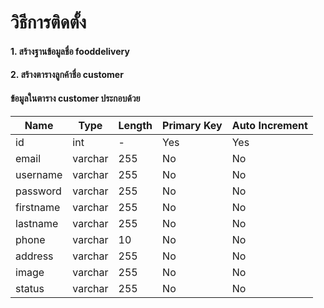 # วิธีการติดตั้ง
#### 1. สร้างฐานข้อมูลชื่อ fooddelivery
#### 2. สร้างตารางลูกค้าชื่อ customer
#### ข้อมูลในตาราง customer ประกอบด้วย
| Name | Type | Length | Primary Key | Auto Increment |
| --- | --- | --- | --- | --- |
| id | int | - | Yes | Yes |
| email | varchar | 255 | No | No |
| username | varchar | 255 | No | No |
| password | varchar | 255 | No | No |
| firstname | varchar | 255 | No | No |
| lastname | varchar | 255 | No | No |
| phone | varchar | 10 | No | No |
| address | varchar | 255 | No | No |
| image | varchar | 255 | No | No |
| status | varchar | 255 | No | No |
